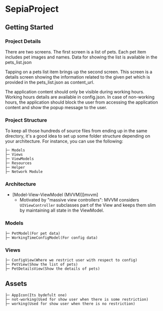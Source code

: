 # SepiaProject

## Getting Started

### Project Details

There are two screens. The first screen is a list of pets. Each pet item includes pet images
and names.
Data for showing the list is available in the pets_list.json


Tapping on a pets list item brings up the second screen. This screen is a details screen
showing the information related to the given pet which is provided in the pets_list.json as
content_url.

The application content should only be visible during working hours.
Working hours details are available in config.json.
In case of non-working hours, the application should block the user from accessing the
application content and show the popup message to the user.

### Project Structure

To keep all those hundreds of source files from ending up in the same directory, it's a good idea to set up some folder structure depending on your architecture. For instance, you can use the following:

    ├─ Models
    ├─ Views
    ├─ ViewModels
    ├─ Resources 
    ├─ Helper
    ├─ Network Module
    
### Architecture

* [Model-View-ViewModel (MVVM)][mvvm]
    * Motivated by "massive view controllers": MVVM considers `UIViewController` subclasses part of the View and keeps them slim by maintaining all state in the ViewModel.
    
    
### Models
 
    ├─ PetModel(For pet data)
    ├─ WorkingTimeConfigModel(For config data)
    
### Views
 
    ├─ ConfigView(Where we restrict user with respect to config)
    ├─ PetView(Show the list of pets)
    ├─ PetDetailsView(Show the details of pets)
    
## Assets

    ├─ AppIcon(Its bydefult one)
    ├─ not-working(Used for show user when there is some restriction)
    ├─ working(Used for show user when there is no restriction)
    
